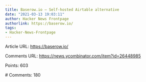```yaml
---
title: Baserow.io – Self-hosted Airtable alternative
date: "2021-03-13 19:03:11"
author: Hacker News Frontpage
authorlink: https://baserow.io/
tags:
- Hacker-News-Frontpage
---
```


<p>Article URL: <a href="https://baserow.io/">https://baserow.io/</a></p>
<p>Comments URL: <a href="https://news.ycombinator.com/item?id=26448985">https://news.ycombinator.com/item?id=26448985</a></p>
<p>Points: 603</p>
<p># Comments: 180</p>
